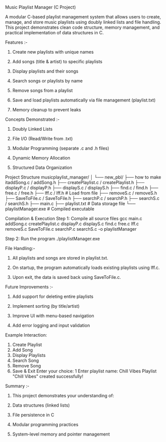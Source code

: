 Music Playlist Manager (C Project)

A modular C-based playlist management system that allows users to create, manage, and store music playlists using doubly linked lists and file handling.
This project demonstrates clean code structure, memory management, and practical implementation of data structures in C.

Features :-

1. Create new playlists with unique names

2. Add songs (title & artist) to specific playlists

3. Display playlists and their songs

4. Search songs or playlists by name

5. Remove songs from a playlist

6. Save and load playlists automatically via file management (playlist.txt)

7. Memory cleanup to prevent leaks



Concepts Demonstrated :-

1. Doubly Linked Lists

2. File I/O (Read/Write from .txt)

3. Modular Programming (separate .c and .h files)

4. Dynamic Memory Allocation

5. Structured Data Organization


Project Structure
musicplaylist_manager/
│
└── new_pbl/
    ├── how to make itaddSong.c / addSong.h
    ├── createPlaylist.c / createPlaylist.h
    ├── displayP.c / displayP.h
    ├── displayS.c / displayS.h
    ├── find.c / find.h
    ├── free.c / free.h
    ├── lff.c / lff.h           # Load from file
    ├── removeS.c / removeS.h
    ├── SaveToFile.c / SaveToFile.h
    ├── searchP.c / searchP.h
    ├── searchS.c / searchS.h
    ├── main.c
    ├── playlist.txt            # Data storage file
    └── playlistManager.exe     # Compiled executable

Compilation & Execution
Step 1: Compile all source files
gcc main.c addSong.c createPlaylist.c displayP.c displayS.c find.c free.c lff.c removeS.c SaveToFile.c searchP.c searchS.c -o playlistManager

Step 2: Run the program
./playlistManager.exe


File Handling:-

1. All playlists and songs are stored in playlist.txt.

2. On startup, the program automatically loads existing playlists using lff.c.

3. Upon exit, the data is saved back using SaveToFile.c.

Future Improvements :-

1. Add support for deleting entire playlists

2. Implement sorting (by title/artist)

3. Improve UI with menu-based navigation

4. Add error logging and input validation

Example Interaction: 
1. Create Playlist
2. Add Song
3. Display Playlists
4. Search Song
5. Remove Song
6. Save & Exit
Enter your choice: 1
Enter playlist name: Chill Vibes
Playlist "Chill Vibes" created successfully!



Summary :-

1. This project demonstrates your understanding of:

2. Data structures (linked lists)

3. File persistence in C

4. Modular programming practices

5. System-level memory and pointer management
